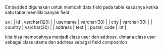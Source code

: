 Embedded digunakan untuk memcah data field pada table
kasusnya ketika satu table memiliki banyak field

ex : 
| id          | varchar(120) |
| username    | varchar(30)  |
| city        | varchar(30)  |
| country     | varchar(30)  |
| address     | text         |
| postal_code | int          |   

kita bisa memecahnya menjadi class user dan address, dimana class user
sebagai class utama dan address sebagai field composition